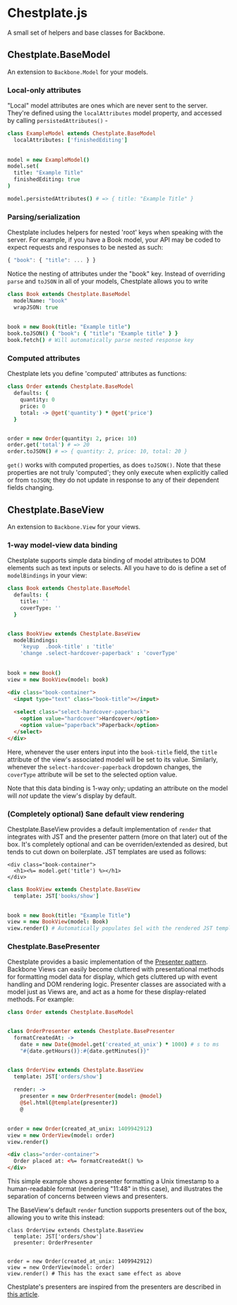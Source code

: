 # Chestplate.js

A small set of helpers and base classes for Backbone.

## Chestplate.BaseModel

An extension to `Backbone.Model` for your models.

### Local-only attributes

"Local" model attributes are ones which are never sent to the server. They're defined using the `localAttributes` model property, and accessed by calling `persistedAttributes()` - 

```coffeescript
class ExampleModel extends Chestplate.BaseModel
  localAttributes: ['finishedEditing']
  
  
model = new ExampleModel()
model.set(
  title: "Example Title"
  finishedEditing: true
)

model.persistedAttributes() # => { title: "Example Title" }
```


### Parsing/serialization

Chestplate includes helpers for nested 'root' keys when speaking with the server. For example, if you have a Book model, your API may be coded to expect requests and responses to be nested as such:

```javascript
{ "book": { "title": ... } }
```

Notice the nesting of attributes under the "book" key. Instead of overriding `parse` and `toJSON` in all of your models, Chestplate allows you to write

```coffeescript
class Book extends Chestplate.BaseModel
  modelName: "book"
  wrapJSON: true
  
  
book = new Book(title: "Example title")
book.toJSON() { "book": { "title": "Example title" } }
book.fetch() # Will automatically parse nested response key
```


### Computed attributes

Chestplate lets you define 'computed' attributes as functions:

```coffeescript
class Order extends Chestplate.BaseModel
  defaults: {
    quantity: 0
    price: 0
    total: -> @get('quantity') * @get('price')
  }


order = new Order(quantity: 2, price: 10)
order.get('total') # => 20
order.toJSON() # => { quantity: 2, price: 10, total: 20 }
```

`get()` works with computed properties, as does `toJSON()`. Note that these properties are not truly 'computed'; they only execute when explicitly called or from `toJSON`; they do not update in response to any of their dependent fields changing.



## Chestplate.BaseView

An extension to `Backbone.View` for your views.

### 1-way model-view data binding
Chestplate supports simple data binding of model attributes to DOM elements such as text inputs or selects. All you have to do is define a set of `modelBindings` in your view:

```coffeescript
class Book extends Chestplate.BaseModel
  defaults: {
    title: ''
    coverType: ''
  }


class BookView extends Chestplate.BaseView
  modelBindings:
    'keyup  .book-title' : 'title'
    'change .select-hardcover-paperback' : 'coverType'
    
    
book = new Book()
view = new BookView(model: book)
```

```html
<div class="book-container">
  <input type="text" class="book-title"></input>
  
  <select class="select-hardcover-paperback">
    <option value="hardcover">Hardcover</option>
    <option value="paperback">Paperback</option>
  </select>
</div>
```

Here, whenever the user enters input into the `book-title` field, the `title` attribute of the view's associated model will be set to its value. Similarly, whenever the `select-hardcover-paperback` dropdown changes, the `coverType` attribute will be set to the selected option value.

Note that this data binding is 1-way only; updating an attribute on the model will _not_ update the view's display by default.



### (Completely optional) Sane default view rendering

Chestplate.BaseView provides a default implementation of `render` that integrates with JST and the presenter pattern (more on that later) out of the box. It's completely optional and can be overriden/extended as desired, but tends to cut down on boilerplate. JST templates are used as follows:

```books/show.jst.ejs
<div class="book-container">
  <h1><%= model.get('title') %></h1>
</div>
```

```coffeescript
class BookView extends Chestplate.BaseView
  template: JST['books/show']
  

book = new Book(title: "Example Title")
view = new BookView(model: Book)
view.render() # Automatically populates $el with the rendered JST template (in the context of the view)
```


### Chestplate.BasePresenter

Chestplate provides a basic implementation of the [Presenter pattern](http://blog.jayfields.com/2007/03/rails-presenter-pattern.html). Backbone Views can easily become cluttered with presentational methods for formatting model data for display, which gets cluttered up with event handling and DOM rendering logic. Presenter classes are associated with a model just as Views are, and act as a home for these display-related methods. For example:


```coffeescript
class Order extends Chestplate.BaseModel


class OrderPresenter extends Chestplate.BasePresenter
  formatCreatedAt: ->
    date = new Date(@model.get('created_at_unix') * 1000) # s to ms
    "#{date.getHours()}:#{date.getMinutes()}"


class OrderView extends Chestplate.BaseView
  template: JST['orders/show']
  
  render: ->
    presenter = new OrderPresenter(model: @model)
    @$el.html(@template(presenter))
    @

    
order = new Order(created_at_unix: 1409942912)
view = new OrderView(model: order)
view.render()
```


```html
<div class="order-container">  
  Order placed at: <%= formatCreatedAt() %>
</div>
```


This simple example shows a presenter formatting a Unix timestamp to a human-readable format (rendering "11:48" in this case), and illustrates the separation of concerns between views and presenters.

The BaseView's default `render` function supports presenters out of the box, allowing you to write this instead:

```
class OrderView extends Chestplate.BaseView
  template: JST['orders/show']
  presenter: OrderPresenter
  
  
order = new Order(created_at_unix: 1409942912)
view = new OrderView(model: order)
view.render() # This has the exact same effect as above
```


Chestplate's presenters are inspired from the presenters are described in [this article](http://pragmatic-backbone.com/views).
